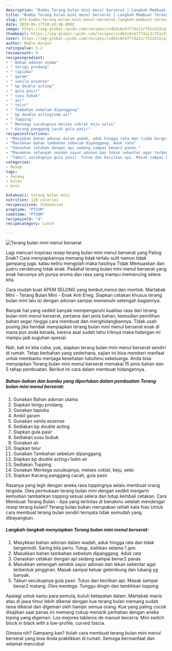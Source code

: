 ```yaml
---
description: "Bumbu Terang bulan mini menul berserat | Langkah Membuat Terang bulan mini menul berserat Yang Enak Banget"
title: "Bumbu Terang bulan mini menul berserat | Langkah Membuat Terang bulan mini menul berserat Yang Enak Banget"
slug: 874-bumbu-terang-bulan-mini-menul-berserat-langkah-membuat-terang-bulan-mini-menul-berserat-yang-enak-banget
date: 2020-06-17T20:43:48.890Z
image: https://img-global.cpcdn.com/recipes/ccdb5c0cb777da13/751x532cq70/terang-bulan-mini-menul-berserat-foto-resep-utama.jpg
thumbnail: https://img-global.cpcdn.com/recipes/ccdb5c0cb777da13/751x532cq70/terang-bulan-mini-menul-berserat-foto-resep-utama.jpg
cover: https://img-global.cpcdn.com/recipes/ccdb5c0cb777da13/751x532cq70/terang-bulan-mini-menul-berserat-foto-resep-utama.jpg
author: Mable Harper
ratingvalue: 3.2
reviewcount: 9
recipeingredient:
- " Bahan adonan utama"
- " terigu prodang"
- " tapioka"
- " garam"
- " vanila essense"
- " bp double acting"
- " gula pasir"
- " susu bubuk"
- " air"
- " telur"
- " Tambahan sebelum dipanggang"
- " bp double acting1sdm air"
- " Topping"
- " Mentega sucukupnya meises coklat keju selai"
- " Kacang panggang cacah gula pasir"
recipeinstructions:
- "Masykkan bahan adonan dalam wadah, aduk hingga rata dan tidak bergerindil. Saring bila perlu. Tutup, sisihkan selama 1 jam."
- "Masukkan bahan tambahan sebwlum dipanggang. Aduk rata"
- "Oanaskan cetakan dengan api sedang sampai benar2 panas."
- "Masukkan setwngah sendok sayur adonan dan tekan sebentar agar terbentuk pinggiran. Masak sampai keluar gelembung dan lubang yg banyak."
- "Taburi secukupnya gula pasir. Tutuo dan kecilkan api. Masak sampai benar2 matang. Oles mentega. Tunggu dingin dan tambhkan topping"
categories:
- Resep
tags:
- terang
- bulan
- mini

katakunci: terang bulan mini 
nutrition: 128 calories
recipecuisine: Indonesian
preptime: "PT22M"
cooktime: "PT30M"
recipeyield: "4"
recipecategory: Lunch

---
```



![Terang bulan mini menul berserat](https://img-global.cpcdn.com/recipes/ccdb5c0cb777da13/751x532cq70/terang-bulan-mini-menul-berserat-foto-resep-utama.jpg)

Lagi mencari inspirasi resep terang bulan mini menul berserat yang Paling Enak? Cara menyiapkannya memang tidak terlalu sulit namun tidak gampang juga. kalau keliru mengolah maka hasilnya Tidak Memuaskan dan justru cenderung tidak enak. Padahal terang bulan mini menul berserat yang enak harusnya sih punya aroma dan rasa yang mampu memancing selera kita.

Cara mudah buat APEM SELONG yang lembut,menul dan montok. Martabak Mini - Terang Bulan Mini - Enak Anti Eneg. Siapkan cetakan khusus terang bulan mini lalu isi dengan adonan sampai memenuhi setengah bagiannya.

Banyak hal yang sedikit banyak mempengaruhi kualitas rasa dari terang bulan mini menul berserat, pertama dari jenis bahan, kemudian pemilihan bahan segar hingga cara membuat dan menghidangkannya. Tidak usah pusing jika hendak menyiapkan terang bulan mini menul berserat enak di mana pun anda berada, karena asal sudah tahu triknya maka hidangan ini mampu jadi suguhan spesial.


Nah, kali ini kita coba, yuk, siapkan terang bulan mini menul berserat sendiri di rumah. Tetap berbahan yang sederhana, sajian ini bisa memberi manfaat untuk membantu menjaga kesehatan tubuhmu sekeluarga. Anda bisa menyiapkan Terang bulan mini menul berserat memakai 15 jenis bahan dan 5 tahap pembuatan. Berikut ini cara dalam membuat hidangannya.

<!--inarticleads1-->

##### Bahan-bahan dan bumbu yang diperlukan dalam pembuatan Terang bulan mini menul berserat:

1. Gunakan  Bahan adonan utama
1. Siapkan  terigu prodang
1. Gunakan  tapioka
1. Ambil  garam
1. Gunakan  vanila essense
1. Sediakan  bp double acting
1. Siapkan  gula pasir
1. Sediakan  susu bubuk
1. Gunakan  air
1. Siapkan  telur
1. Gunakan  Tambahan sebelum dipanggang
1. Siapkan  bp double acting+1sdm air
1. Sediakan  Topping
1. Gunakan  Mentega sucukupnya, meises coklat, keju, selai
1. Siapkan  Kacang panggang cacah, gula pasir


Rasanya yang legit dengan aneka rasa toppingnya selalu membuat orang tergoda. Oles permukaan terang bulan mini dengan sedikit margarin kemudian tambahkan topping sesuai selera dan tutup kembali cetakan. Cara Membuat Terang Bulan - Apa yang terlintas di benakmu setelah mendengar resep terang bulan? Terang bulan bukan merupakan istilah kata hias Untuk cara membuat terang bulan sendiri ternyata tidak semudah yang dibayangkan. 

<!--inarticleads2-->

##### Langkah-langkah menyiapkan Terang bulan mini menul berserat:

1. Masykkan bahan adonan dalam wadah, aduk hingga rata dan tidak bergerindil. Saring bila perlu. Tutup, sisihkan selama 1 jam.
1. Masukkan bahan tambahan sebwlum dipanggang. Aduk rata
1. Oanaskan cetakan dengan api sedang sampai benar2 panas.
1. Masukkan setwngah sendok sayur adonan dan tekan sebentar agar terbentuk pinggiran. Masak sampai keluar gelembung dan lubang yg banyak.
1. Taburi secukupnya gula pasir. Tutuo dan kecilkan api. Masak sampai benar2 matang. Oles mentega. Tunggu dingin dan tambhkan topping


Apalagi untuk kamu para pemula, butuh ketepatan dalam. Martabak manis atau di jawa timur lebih dikenal dengan kue terang bulan memang sudah lama dikenal dan digemari oleh hampir semua orang. Kue yang paling cocok disajikan saat panas ini memang cukup menarik perhatian dengan aneka toping yang digemari. Los mejores tableros de manuel becerra. Mini switch block in black with a low-profile, curved fascia. 

Gimana nih? Gampang kan? Itulah cara membuat terang bulan mini menul berserat yang bisa Anda praktikkan di rumah. Semoga bermanfaat dan selamat mencoba!
